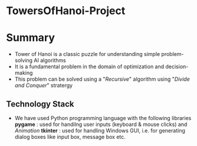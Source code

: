 # TowersOfHanoi-Project

# Summary
* Tower of Hanoi is a classic puzzle for understanding simple problem-solving AI algorithms
* It is a fundamental problem in the domain of optimization and decision-making
* This problem can be solved using a "*Recursive*" algorithm using "*Divide and Conquer*" stratergy
  
## Technology Stack
* We have used Python programming language with the following libraries
**pygame** : used for handilng user inputs (keyboard & mouse clicks) and *Animation*
**tkinter** : used for handling Windows GUI, i.e. for generating dialog boxes like input box, message box etc. 
